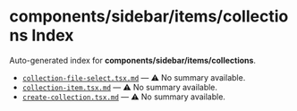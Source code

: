 # components/sidebar/items/collections Index

Auto-generated index for **components/sidebar/items/collections**.

- [`collection-file-select.tsx.md`](./collection-file-select.tsx.md) — ⚠️ No summary available.
- [`collection-item.tsx.md`](./collection-item.tsx.md) — ⚠️ No summary available.
- [`create-collection.tsx.md`](./create-collection.tsx.md) — ⚠️ No summary available.
